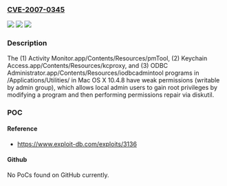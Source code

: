 ### [CVE-2007-0345](https://cve.mitre.org/cgi-bin/cvename.cgi?name=CVE-2007-0345)
![](https://img.shields.io/static/v1?label=Product&message=n%2Fa&color=blue)
![](https://img.shields.io/static/v1?label=Version&message=n%2Fa&color=blue)
![](https://img.shields.io/static/v1?label=Vulnerability&message=n%2Fa&color=brighgreen)

### Description

The (1) Activity Monitor.app/Contents/Resources/pmTool, (2) Keychain Access.app/Contents/Resources/kcproxy, and (3) ODBC Administrator.app/Contents/Resources/iodbcadmintool programs in /Applications/Utilities/ in Mac OS X 10.4.8 have weak permissions (writable by admin group), which allows local admin users to gain root privileges by modifying a program and then performing permissions repair via diskutil.

### POC

#### Reference
- https://www.exploit-db.com/exploits/3136

#### Github
No PoCs found on GitHub currently.

